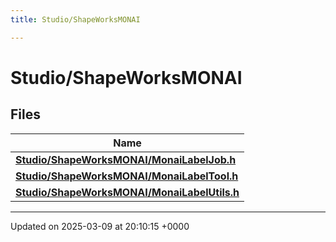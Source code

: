 ```yaml
---
title: Studio/ShapeWorksMONAI

---
```


# Studio/ShapeWorksMONAI



## Files

| Name           |
| -------------- |
| **[Studio/ShapeWorksMONAI/MonaiLabelJob.h](../Files/MonaiLabelJob_8h.md#file-monailabeljob.h)**  |
| **[Studio/ShapeWorksMONAI/MonaiLabelTool.h](../Files/MonaiLabelTool_8h.md#file-monailabeltool.h)**  |
| **[Studio/ShapeWorksMONAI/MonaiLabelUtils.h](../Files/MonaiLabelUtils_8h.md#file-monailabelutils.h)**  |






-------------------------------

Updated on 2025-03-09 at 20:10:15 +0000
